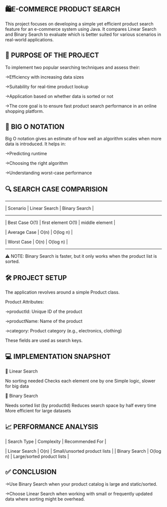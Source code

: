 🛍️E-COMMERCE PRODUCT SEARCH
-----------------------------
This project focuses on developing a simple yet efficient product search feature for an e-commerce system using Java. It compares Linear Search and Binary Search to evaluate which is better suited for various scenarios in real-world applications.

🎯 PURPOSE OF THE PROJECT
--------------------------
To implement two popular searching techniques and assess their:

->Efficiency with increasing data sizes

->Suitability for real-time product lookup

->Application based on whether data is sorted or not

->The core goal is to ensure fast product search performance in an online shopping platform.

📖 BIG O NOTATION
------------------
Big O notation gives an estimate of how well an algorithm scales when more data is introduced. It helps in:

->Predicting runtime

->Choosing the right algorithm

->Understanding worst-case performance

🔍 SEARCH CASE COMPARISION
----------------------------
_____________________________________________________________
| Scenario	       |  Linear Search	      | Binary Search   |
_____________________________________________________________
| Best Case	O(1)   | first element O(1)   | middle element  |

| Average Case	   |  O(n)                | O(log n)        |

| Worst Case	     |  O(n)	              |  O(log n)       |
_____________________________________________________________

⚠️ NOTE: Binary Search is faster, but it only works when the product list is sorted.

🛠️ PROJECT SETUP
-----------------
The application revolves around a simple Product class.

Product Attributes:

->productId: Unique ID of the product

->productName: Name of the product

->category: Product category (e.g., electronics, clothing)

These fields are used as search keys.

💻 IMPLEMENTATION SNAPSHOT
---------------------------
🔸 Linear Search

No sorting needed
Checks each element one by one
Simple logic, slower for big data

🔸 Binary Search

Needs sorted list (by productId)
Reduces search space by half every time
More efficient for large datasets

📈 PERFORMANCE ANALYSIS
-------------------------

| Search Type	    |   Complexity	  |   Recommended For              |

| Linear Search   |    	O(n)	      |  Small/unsorted product lists  |
| Binary Search	  |   O(log n)	    | Large/sorted product lists     |

✅ CONCLUSION
--------------
->Use Binary Search when your product catalog is large and static/sorted.

->Choose Linear Search when working with small or frequently updated data where sorting might be overhead.
